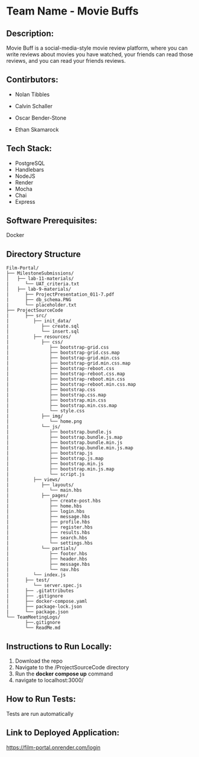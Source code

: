 # Team Name - Movie Buffs

  
  

## Description:

  Movie Buff is a social-media-style movie review platform, where you can write reviews about movies you have watched, your friends can read those reviews, and you can read your friends reviews.
  
  

## Contirbutors:

- Nolan Tibbles

- Calvin Schaller

- Oscar Bender-Stone

- Ethan Skamarock

  
  
  

## Tech Stack:

- PostgreSQL
- Handlebars
- NodeJS
- Render
- Mocha
- Chai
- Express
  
  

## Software Prerequisites:

Docker
  
## Directory Structure
```
Film-Portal/
├── MilestoneSubmissions/                   
│   ├── lab-11-materials/         
|      └── UAT_criteria.txt
│   ├── lab-9-materials/
|      ├── ProjectPresentation_011-7.pdf
|      ├── db_schema.PNG
|      └── placeholder.txt               
├── ProjectSourceCode
|      ├── src/
|         ├── init_data/
|            ├── create.sql
|            └── insert.sql
|         ├── resources/
|            ├── css/
|               ├── bootstrap-grid.css
|               ├── bootstrap-grid.css.map
|               ├── bootstrap-grid.min.css
|               ├── bootstrap-grid.min.css.map
|               ├── bootstrap-reboot.css
|               ├── bootstrap-reboot.css.map
|               ├── bootstrap-reboot.min.css
|               ├── bootstrap-reboot.min.css.map
|               ├── bootstrap.css
|               ├── bootstrap.css.map
|               ├── bootstrap.min.css
|               ├── bootstrap.min.css.map
|               └── style.css
|            ├── img/
|               └── home.png
|            └── js/
|               ├── bootstrap.bundle.js
|               ├── bootstrap.bundle.js.map
|               ├── bootstrap.bundle.min.js
|               ├── bootstrap.bundle.min.js.map
|               ├── bootstrap.js
|               ├── bootstrap.js.map
|               ├── bootstrap.min.js
|               ├── bootstrap.min.js.map
|               └── script.js
|         ├── views/
|            ├── layouts/
|               └── main.hbs
|            ├── pages/
|               ├── create-post.hbs
|               ├── home.hbs
|               ├── login.hbs
|               ├── message.hbs
|               ├── profile.hbs
|               ├── register.hbs
|               ├── results.hbs
|               ├── search.hbs
|               └── settings.hbs
|            └── partials/
|               ├── footer.hbs
|               ├── header.hbs
|               ├── message.hbs
|               └── nav.hbs
|         └── index.js
|      ├── test/
|         └── server.spec.js
|      ├── .gitattributes
|      ├── .gitignore
|      ├── docker-compose.yaml
|      ├── package-lock.json
|      └── package.json
└── TeamMeetingLogs/
       ├──.gitignore
       └── ReadMe.md

```

## Instructions to Run Locally:

  1. Download the repo
  2. Navigate to the /ProjectSourceCode directory
  3. Run the **docker compose up** command
  4. navigate to localhost:3000/
  
  

## How to Run Tests:

Tests are run automatically 
  
  

## Link to Deployed Application:
<https://film-portal.onrender.com/login>
